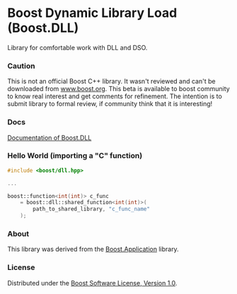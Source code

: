 Boost Dynamic Library Load (Boost.DLL)
============

Library for comfortable work with DLL and DSO.

### Caution

This is not an official Boost C++ library. It wasn't reviewed and can't be downloaded from www.boost.org. This beta is available to boost community to know real interest and get comments for refinement. The intention is to submit library to formal review, if community think that it is interesting!


### Docs
[Documentation of Boost.DLL](http://apolukhin.github.io/Boost.Plugin/index.html)


### Hello World (importing a "C" function)

```cpp
#include <boost/dll.hpp>

...

boost::function<int(int)> c_func
    = boost::dll::shared_function<int(int)>(
        path_to_shared_library, "c_func_name"
    );

```
### About
This library was derived from the [Boost.Application](https://github.com/retf/Boost.Application) library.



### License
Distributed under the [Boost Software License, Version 1.0](http://www.boost.org/LICENSE_1_0.txt).
